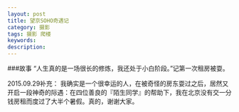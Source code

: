 ```yaml
---
layout: post
title: 望京SOHO奇遇记
category: 摄影
tags: 摄影 爬楼
keywords: 
description: 
---
```


<!-- ![1](/public/img/days/ca.jpg) -->

###故事
“人生真的是一场很长的修炼，我还处于小白阶段。”记第一次租房被耍。

2015.09.29补充：
我确实是一个很幸运的人，在被奇怪的房东耍过之后，居然又开启一段神奇的际遇：在四位善良的『陌生同学』的帮助下，我在北京没有交一分钱房租而度过了大半个暑假。真的，谢谢大家。


